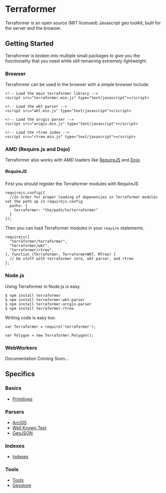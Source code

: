 # Terraformer

Terraformer is an open source (MIT licensed) Javascript geo toolkit, built for the server and the browser.

## Getting Started

Terraformer is broken into multiple small packages to give you the functionality that you need while still remaining extremely lightweight.

### Browser

Terraformer can be used in the browser with a simple browser include.

    <!-- Load the main terraformer library -->
    <script src="terraformer.min.js" type="text/javascript"></script>

    <!-- Load the wkt parser -->
    <script src="wkt.min.js" type="text/javascript"></script>

    <!-- Load the arcgis parser -->
    <script src="arcgis.min.js" type="text/javascript"></script>

    <!-- Load the rtree index -->
    <script src="rtree.min.js" type="text/javascript"></script>

### AMD (Require.js and Dojo)

Terraformer also works with AMD loaders like [RequireJS](http://requirejs.org/) and [Dojo](http://dojotoolkit.org/).

##### RequireJS

First you should register the Terraformer modules with RequireJS

    requirejs.config({
      //In order for proper loading of depenencies in Terraformer modules set the path up in requirejs.config
      paths: {
        terraformer: "the/path/to/terraformer"
      }
    });

Then you can load Terraformer modules in your `require` statements.

    requirejs([
      "terraformer/terraformer",
      "terraformer/wkt",
      "terraformer/rtree",
    ], function (Terraformer, TerraformerWKT, RTree) {
      // Do stuff with terraformer core, wkt parser, and rtree
    };

### Node.js

Using Terraformer in Node.js is easy.

    $ npm install terraformer
    $ npm install terraformer-wkt-parser
    $ npm install terraformer-arcgis-parser
    $ npm install terraformer-rtree

Writing code is easy too:

    var Terraformer = require('terraformer');

    var Polygon = new Terraformer.Polygon();

### WebWorkers

Documentation Coming Soon...

## Specifics

### Basics

* [Primitives](Primitives.md)

### Parsers

* [ArcGIS](ArcGIS.md)
* [Well Known Text](https://github.com/esri/terraformer-wkt-parser)
* [GeoJSON](GeoJSON.md)

### Indexes

* [Indexes](Indexes.md)

### Tools

* [Tools](Tools.md)
* [Geostore](GeoStore.md)